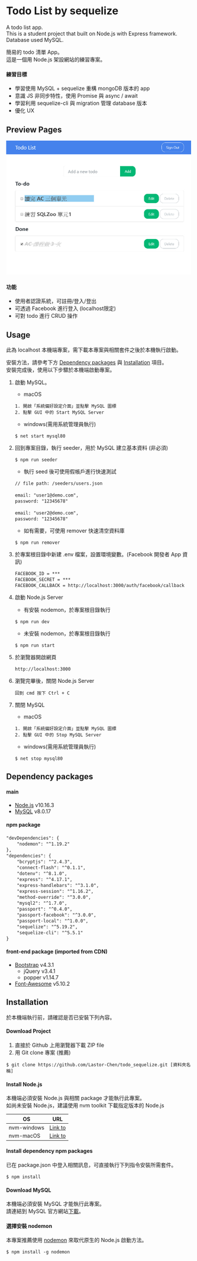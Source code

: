 # Todo List by sequelize
A todo list app. <br>
This is a student project that built on Node.js with Express framework. <br>
Database used MySQL.

簡易的 todo 清單 App。 <br>
這是一個用 Node.js 架設網站的練習專案。

#### 練習目標
* 學習使用 MySQL + sequelize 重構 mongoDB 版本的 app
* 意識 JS 非同步特性，使用 Promise 與 async / await
* 學習利用 sequelize-cli 與 migration 管理 database 版本
* 優化 UX

## Preview Pages
<img src="./public/img/preview.jpg" alt="preview" width="500px" target="_blank">

#### 功能
* 使用者認證系統，可註冊/登入/登出
* 可透過 Facebook 進行登入 (localhost限定)
* 可對 todo 進行 CRUD 操作

## Usage
此為 localhost 本機端專案，需下載本專案與相關套件之後於本機執行啟動。

安裝方法，請參考下方 [Dependency packages](#Dependency-packages) 與 [Installation](#Installation) 項目。 <br>
安裝完成後，使用以下步驟於本機端啟動專案。

1. 啟動 MySQL。 
    
    * macOS
    ```
    1. 開啟「系統偏好設定介面」並點擊 MySQL 圖標
    2. 點擊 GUI 中的 Start MySQL Server
    ```
    
    * windows(需用系統管理員執行)
    ```
    $ net start mysql80
    ```

1. 回到專案目錄，執行 seeder，用於 MySQL 建立基本資料 (非必須)
    ```
    $ npm run seeder
    ```

    * 執行 seed 後可使用假帳戶進行快速測試
    ```
    // file path: /seeders/users.json
    
    email: "user1@demo.com",
    password: "12345678"
    
    email: "user2@demo.com",
    password: "12345678"
    ```
    
    * 如有需要，可使用 remover 快速清空資料庫
    ```
    $ npm run remover
    ```


1. 於專案根目錄中新建 .env 檔案，設置環境變數。(Facebook 開發者 App 資訊)
    ```
    FACEBOOK_ID = ***
    FACEBOOK_SECRET = ***
    FACEBOOK_CALLBACK = http://localhost:3000/auth/facebook/callback
    ```

1. 啟動 Node.js Server
    
    * 有安裝 nodemon，於專案根目錄執行
    ```
    $ npm run dev
    ```

    * 未安裝 nodemon，於專案根目錄執行
    ```
    $ npm run start
    ```

1. 於瀏覽器開啟網頁
    ```
    http://localhost:3000
    ```

1. 瀏覽完畢後，關閉 Node.js Server
    ```
    回到 cmd 按下 Ctrl + C
    ```

1. 關閉 MySQL
    * macOS
    ```
    1. 開啟「系統偏好設定介面」並點擊 MySQL 圖標
    2. 點擊 GUI 中的 Stop MySQL Server
    ```
    
    * windows(需用系統管理員執行)
    ```
    $ net stop mysql80
    ```

## Dependency packages
#### main
* [Node.js](https://nodejs.org/en/) v10.16.3
* [MySQL](https://www.mongodb.com/) v8.0.17

#### npm package
```
"devDependencies": {
    "nodemon": "^1.19.2"
},
"dependencies": {
    "bcryptjs": "^2.4.3",
    "connect-flash": "^0.1.1",
    "dotenv": "^8.1.0",
    "express": "^4.17.1",
    "express-handlebars": "^3.1.0",
    "express-session": "^1.16.2",
    "method-override": "^3.0.0",
    "mysql2": "^1.7.0",
    "passport": "^0.4.0",
    "passport-facebook": "^3.0.0",
    "passport-local": "^1.0.0",
    "sequelize": "^5.19.2",
    "sequelize-cli": "^5.5.1"
}
```

#### front-end package (imported from CDN)
* [Bootstrap](https://getbootstrap.com/) v4.3.1
  * jQuery v3.4.1
  * popper v1.14.7
* [Font-Awesome](https://fontawesome.com/) v5.10.2


## Installation
於本機端執行前，請確認是否已安裝下列內容。

#### Download Project
1. 直接於 Github 上用瀏覽器下載 ZIP file
2. 用 Git clone 專案 (推薦)
```
$ git clone https://github.com/Lastor-Chen/todo_sequelize.git [資料夾名稱]
```

#### Install Node.js
本機端必須安裝 Node.js 與相關 package 才能執行此專案。 <br>
如尚未安裝 Node.js，建議使用 nvm toolkit 下載指定版本的 Node.js

| OS | URL |
| -------- | -------- |
| nvm-windows     | [Link to](https://github.com/coreybutler/nvm-windows) |
| nvm-macOS     | [Link to](https://github.com/nvm-sh/nvm) |

#### Install dependency npm packages
已在 package.json 中登入相關訊息，可直接執行下列指令安裝所需套件。
```
$ npm install
```

#### Download MySQL
本機端必須安裝 MySQL 才能執行此專案。 <br>
請連結到 MySQL 官方網站[下載](https://dev.mysql.com/downloads/mysql/)。


#### 選擇安裝 nodemon
本專案推薦使用 [nodemon](https://github.com/remy/nodemon) 來取代原生的 Node.js 啟動方法。
```
$ npm install -g nodemon
```
